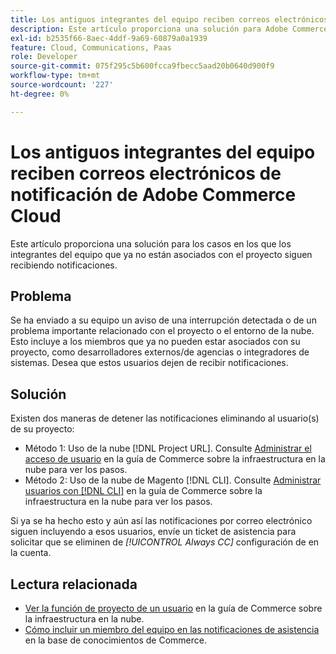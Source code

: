 ```yaml
---
title: Los antiguos integrantes del equipo reciben correos electrónicos de notificación de Adobe Commerce Cloud
description: Este artículo proporciona una solución para Adobe Commerce en los correos electrónicos de notificación de infraestructura en la nube que se envían a los antiguos integrantes del equipo.
exl-id: b2535f66-8aec-4ddf-9a69-60879a0a1939
feature: Cloud, Communications, Paas
role: Developer
source-git-commit: 075f295c5b600fcca9fbecc5aad20b0640d900f9
workflow-type: tm+mt
source-wordcount: '227'
ht-degree: 0%

---
```


# Los antiguos integrantes del equipo reciben correos electrónicos de notificación de Adobe Commerce Cloud

Este artículo proporciona una solución para los casos en los que los integrantes del equipo que ya no están asociados con el proyecto siguen recibiendo notificaciones.

## Problema

Se ha enviado a su equipo un aviso de una interrupción detectada o de un problema importante relacionado con el proyecto o el entorno de la nube. Esto incluye a los miembros que ya no pueden estar asociados con su proyecto, como desarrolladores externos/de agencias o integradores de sistemas. Desea que estos usuarios dejen de recibir notificaciones.

## Solución

Existen dos maneras de detener las notificaciones eliminando al usuario(s) de su proyecto:

* Método 1: Uso de la nube [!DNL Project URL]. Consulte [Administrar el acceso de usuario](https://experienceleague.adobe.com/docs/commerce-cloud-service/user-guide/project/user-access.html) en la guía de Commerce sobre la infraestructura en la nube para ver los pasos.
* Método 2: Uso de la nube de Magento [!DNL CLI]. Consulte [Administrar usuarios con [!DNL CLI]](https://experienceleague.adobe.com/docs/commerce-cloud-service/user-guide/project/user-access.html#manage-users-with-the-cli) en la guía de Commerce sobre la infraestructura en la nube para ver los pasos.

Si ya se ha hecho esto y aún así las notificaciones por correo electrónico siguen incluyendo a esos usuarios, envíe un ticket de asistencia para solicitar que se eliminen de *[!UICONTROL Always CC]* configuración de en la cuenta.

## Lectura relacionada

* [Ver la función de proyecto de un usuario](https://experienceleague.adobe.com/docs/commerce-cloud-service/user-guide/project/user-access.html#view-a-user’s-project-role) en la guía de Commerce sobre la infraestructura en la nube.
* [Cómo incluir un miembro del equipo en las notificaciones de asistencia](https://experienceleague.adobe.com/docs/commerce-knowledge-base/kb/how-to/how-to-include-a-team-member-in-support-notifications.html) en la base de conocimientos de Commerce.
